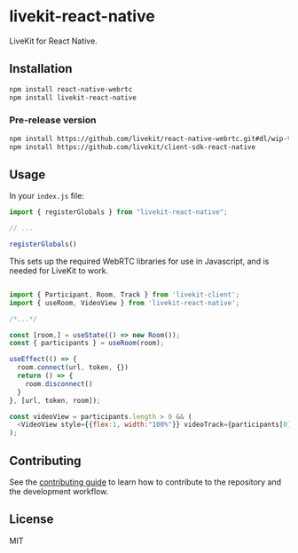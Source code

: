 # livekit-react-native

LiveKit for React Native.

## Installation

```sh
npm install react-native-webrtc
npm install livekit-react-native
```

### Pre-release version

```sh
npm install https://github.com/livekit/react-native-webrtc.git#dl/wip-transceiver
npm install https://github.com/livekit/client-sdk-react-native
```

## Usage

In your `index.js` file:

```js
import { registerGlobals } from "livekit-react-native";

// ...

registerGlobals()
```

This sets up the required WebRTC libraries for use in Javascript, and is needed for LiveKit to work.

```js

import { Participant, Room, Track } from 'livekit-client';
import { useRoom, VideoView } from 'livekit-react-native';

/*...*/

const [room,] = useState(() => new Room());
const { participants } = useRoom(room);

useEffect(() => {
  room.connect(url, token, {})
  return () => {
    room.disconnect()
  }
}, [url, token, room]);

const videoView = participants.length > 0 && (
  <VideoView style={{flex:1, width:"100%"}} videoTrack={participants[0].getTrack(Track.Source.Camera)?.videoTrack} />
);
```
## Contributing

See the [contributing guide](CONTRIBUTING.md) to learn how to contribute to the repository and the development workflow.

## License

MIT
